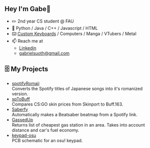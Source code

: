 ## Hey I'm Gabe👋
- ✏️ 2nd year CS student @ FAU
- 🐍 Python / Java / C++ / Javascript / HTML
- ⌨️ [Custom Keyboards](https://www.youtube.com/channel/UCVN_abNTG75kVE_T3sbCDnw) / Computers / Manga / VTubers / Metal
- 📫 Reach me at
  - [Linkedin](https://www.linkedin.com/in/gabriel-suoth/)
  - gabrielsuoth@gmail.com

## 🗄️ My Projects
- [spotifyRomaji](https://github.com/akukerang/spotifyRomaji) <br/>
Converts the Spotify titles of Japanese songs into it's romanized version.
- [spToBuff](https://github.com/akukerang/sptobuff) <br/>
Compares CS:GO skin prices from Skinport to Buff.163.
- [Saberfy](https://github.com/maximusmith529/Saberfy) <br/>
Automatically makes a Beatsaber beatmap from a Spotify link.
- [GassedUp](https://github.com/akukerang/GassedUp) <br/>
Returns list of cheapest gas station in an area. Takes into account distance and car's fuel economy.
- [keypad-osu](https://github.com/akukerang/keypad-osu) <br />
PCB schematic for an osu! keypad.
